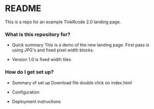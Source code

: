 # README #

This is a repo for an example TinkRcode 2.0 landing page.

### What is this repository for? ###

* Quick summary
This is a demo of the new landing page.  First pass is using JPG's and fixed pixel width blocks.

* Version
1.0 is fixed width tiles


### How do I get set up? ###

* Summary of set up
Download file
double click on index.html

* Configuration
* Deployment instructions

